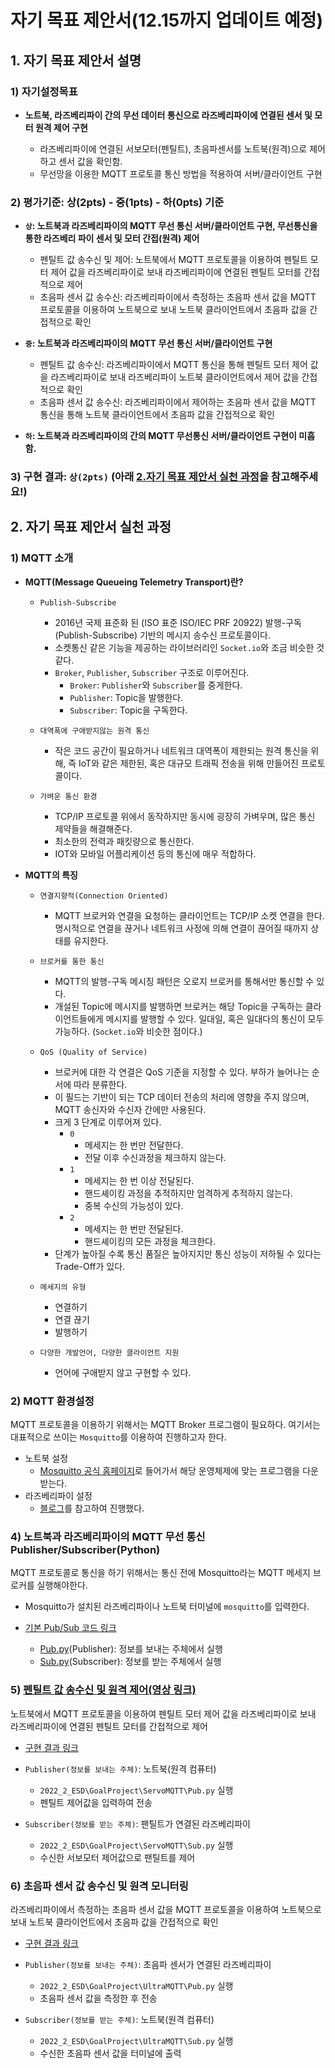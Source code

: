 # 자기 목표 제안서(12.15까지 업데이트 예정)

## 1. 자기 목표 제안서 설명

### 1) 자기설정목표

- **노트북, 라즈베리파이 간의 무선 데이터 통신으로 라즈베리파이에 연결된 센서 및 모터 원격 제어 구현**

  - 라즈베리파이에 연결된 서보모터(펜틸트), 초음파센서를 노트북(원격)으로 제어하고 센서 값을 확인함.
  - 무선망을 이용한 MQTT 프로토콜 통신 방법을 적용하여 서버/클라이언트 구현

### 2) 평가기준: 상(2pts) - 중(1pts) - 하(0pts) 기준

- **`상`: 노트북과 라즈베리파이의 MQTT 무선 통신 서버/클라이언트 구현, 무선통신을 통한 라즈베리 파이 센서 및 모터 간접(원격) 제어**

  - 펜틸트 값 송수신 및 제어: 노트북에서 MQTT 프로토콜을 이용하여 펜틸트 모터 제어 값을 라즈베리파이로 보내 라즈베리파이에 연결된 펜틸트 모터를 간접적으로 제어
  - 초음파 센서 값 송수신: 라즈베리파이에서 측정하는 초음파 센서 값을 MQTT 프로토콜을 이용하여 노트북으로 보내 노트북 클라이언트에서 초음파 값을 간접적으로 확인

- **`중`: 노트북과 라즈베리파이의 MQTT 무선 통신 서버/클라이언트 구현**

  - 펜틸트 값 송수신: 라즈베리파이에서 MQTT 통신을 통해 펜틸트 모터 제어 값을 라즈베리파이로 보내 라즈베리파이 노트북 클라이언트에서 제어 값을 간접적으로 확인
  - 초음파 센서 값 송수신: 라즈베리파이에서 제어하는 초음파 센서 값을 MQTT 통신을 통해 노트북 클라이언트에서 초음파 값을 간접적으로 확인

- **`하`: 노트북과 라즈베리파이의 간의 MQTT 무선통신 서버/클라이언트 구현이 미흡함.**

### 3) 구현 결과: `상(2pts)` (아래 [2.자기 목표 제안서 실천 과정](https://github.com/Sehee-Lee-01/2022_2_ESD/tree/main/GoalProject#2-%EC%9E%90%EA%B8%B0-%EB%AA%A9%ED%91%9C-%EC%A0%9C%EC%95%88%EC%84%9C-%EC%8B%A4%EC%B2%9C-%EA%B3%BC%EC%A0%95)을 참고해주세요!)

## 2. 자기 목표 제안서 실천 과정

### 1) MQTT 소개

- **MQTT(Message Queueing Telemetry Transport)란?**

  - `Publish-Subscribe`

    - 2016년 국제 표준화 된 (ISO 표준 ISO/IEC PRF 20922) 발행-구독(Publish-Subscribe) 기반의 메시지 송수신 프로토콜이다.
    - 소켓통신 같은 기능을 제공하는 라이브러리인 `Socket.io`와 조금 비슷한 것 같다.
    - `Broker`, `Publisher`, `Subscriber` 구조로 이루어진다.
      - `Broker`: `Publisher`와 `Subscriber`를 중게한다.
      - `Publisher`: Topic을 발행한다.
      - `Subscriber`: Topic을 구독한다.

  - `대역폭에 구애받지않는 원격 통신`

    - 작은 코드 공간이 필요하거나 네트워크 대역폭이 제한되는 원격 통신을 위해, 즉 IoT와 같은 제한된, 혹은 대규모 트래픽 전송을 위해 만들어진 프로토콜이다.

  - `가벼운 통신 환경`
    - TCP/IP 프로토콜 위에서 동작하지만 동시에 굉장히 가벼우며, 많은 통신 제약들을 해결해준다.
    - 최소한의 전력과 패킷량으로 통신한다.
    - IOT와 모바일 어플리케이션 등의 통신에 매우 적합하다.

- **MQTT의 특징**

  - `연결지향적(Connection Oriented)`
    - MQTT 브로커와 연결을 요청하는 클라이언트는 TCP/IP 소켓 연결을 한다. 명시적으로 연결을 끊거나 네트워크 사정에 의해 연결이 끊어질 때까지 상태를 유지한다.
  - `브로커를 통한 통신`
    - MQTT의 발행-구독 메시징 패턴은 오로지 브로커를 통해서만 통신할 수 있다.
    - 개설된 Topic에 메시지를 발행하면 브로커는 해당 Topic을 구독하는 클라이언트들에게 메시지를 발행할 수 있다. 일대일, 혹은 일대다의 통신이 모두 가능하다. (`Socket.io`와 비슷한 점이다.)
  - `QoS (Quality of Service)`

    - 브로커에 대한 각 연결은 QoS 기준을 지정할 수 있다. 부하가 늘어나는 순서에 따라 분류한다.
    - 이 필드는 기반이 되는 TCP 데이터 전송의 처리에 영향을 주지 않으며, MQTT 송신자와 수신자 간에만 사용된다.
    - 크게 3 단계로 이루어져 있다.
      - `0`
        - 메세지는 한 번만 전달한다.
        - 전달 이후 수신과정을 체크하지 않는다.
      - `1`
        - 메세지는 한 번 이상 전달된다.
        - 핸드셰이킹 과정을 추적하지만 엄격하게 추적하지 않는다.
        - 중복 수신의 가능성이 있다.
      - `2`
        - 메세지는 한 번만 전달된다.
        - 핸드셰이킹의 모든 과정을 체크한다.
    - 단계가 높아질 수록 통신 품질은 높아지지만 통신 성능이 저하될 수 있다는 Trade-Off가 있다.

  - `메세지의 유형`

    - 연결하기
    - 연결 끊기
    - 발행하기

  - `다양한 개발언어, 다양한 클라이언트 지원`
    - 언어에 구애받지 않고 구현할 수 있다.

### 2) MQTT 환경설정

MQTT 프로토콜을 이용하기 위해서는 MQTT Broker 프로그램이 필요하다. 여기서는 대표적으로 쓰이는 `Mosquitto`를 이용하여 진행하고자 한다.

- 노트북 설정
  - [Mosquitto 공식 홈페이지](https://mosquitto.org/download/)로 들어가서 해당 운영체제에 맞는 프로그램을 다운 받는다.
- 라즈베리파이 설정
  - [블로그](https://velog.io/@imkkuk/%EB%9D%BC%EC%A6%88%EB%B2%A0%EB%A6%AC%ED%8C%8C%EC%9D%B4-MQTT)를 참고하여 진행했다.

### 4) 노트북과 라즈베리파이의 MQTT 무선 통신 Publisher/Subscriber(Python)

 MQTT 프로토콜로 통신을 하기 위해서는 통신 전에 Mosquitto라는 MQTT 메세지 브로커를 실행해야한다.

- Mosquitto가 설치된 라즈베리파이나 노트북 터미널에 `mosquitto`를 입력한다.

- [기본 Pub/Sub 코드 링크](https://github.com/Sehee-Lee-01/2022_2_ESD/tree/main/GoalProject/MQTTBasic)
  - [Pub.py](https://github.com/Sehee-Lee-01/2022_2_ESD/blob/main/GoalProject/MQTTBasic/Pub.py)(Publisher): 정보를 보내는 주체에서 실행
  - [Sub.py](https://github.com/Sehee-Lee-01/2022_2_ESD/blob/main/GoalProject/MQTTBasic/Sub.py)(Subscriber): 정보를 받는 주체에서 실행

### 5) [펜틸트 값 송수신 및 원격 제어(영상 링크)](https://github.com/Sehee-Lee-01/2022_2_ESD/issues/4)

노트북에서 MQTT 프로토콜을 이용하여 펜틸트 모터 제어 값을 라즈베리파이로 보내 라즈베리파이에 연결된 펜틸트 모터를 간접적으로 제어

- [구현 결과 링크](https://github.com/Sehee-Lee-01/2022_2_ESD/tree/main/GoalProject/ServoMQTT)

- `Publisher(정보를 보내는 주체)`: 노트북(원격 컴퓨터)
  - `2022_2_ESD\GoalProject\ServoMQTT\Pub.py` 실행
  - 펜틸트 제어값을 입력하여 전송

- `Subscriber(정보를 받는 주체)`: 팬틸트가 연결된 라즈베리파이
  - `2022_2_ESD\GoalProject\ServoMQTT\Sub.py` 실행
  - 수신한 서보모터 제어값으로 팬틸트를 제어

### 6)  초음파 센서 값 송수신 및 원격 모니터링

라즈베리파이에서 측정하는 초음파 센서 값을 MQTT 프로토콜을 이용하여 노트북으로 보내 노트북 클라이언트에서 초음파 값을 간접적으로 확인

- [구현 결과 링크](https://github.com/Sehee-Lee-01/2022_2_ESD/tree/main/GoalProject/UltraMQTT)

- `Publisher(정보를 보내는 주체)`: 초음파 센서가 연결된 라즈베리파이
  - `2022_2_ESD\GoalProject\UltraMQTT\Pub.py` 실행
  - 초음파 센서 값을 측정한 후 전송
  
- `Subscriber(정보를 받는 주체)`: 노트북(원격 컴퓨터)
  - `2022_2_ESD\GoalProject\UltraMQTT\Sub.py` 실행
  - 수신한 초음파 센서 값을 터미널에 출력
